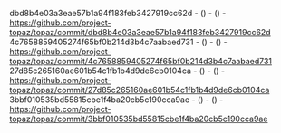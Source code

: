 dbd8b4e03a3eae57b1a94f183feb3427919cc62d -  () -  () - https://github.com/project-topaz/topaz/commit/dbd8b4e03a3eae57b1a94f183feb3427919cc62d
4c7658859405274f65bf0b214d3b4c7aabaed731 -  () -  () - https://github.com/project-topaz/topaz/commit/4c7658859405274f65bf0b214d3b4c7aabaed731
27d85c265160ae601b54c1fb1b4d9de6cb0104ca -  () -  () - https://github.com/project-topaz/topaz/commit/27d85c265160ae601b54c1fb1b4d9de6cb0104ca
3bbf010535bd55815cbe1f4ba20cb5c190cca9ae -  () -  () - https://github.com/project-topaz/topaz/commit/3bbf010535bd55815cbe1f4ba20cb5c190cca9ae
